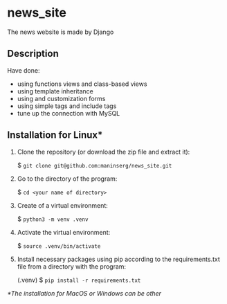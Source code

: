 # news_site

The news website is made by Django


## Description

Have done:

- using functions views and class-based views
- using template inheritance
- using and customization forms
- using simple tags and include tags
- tune up the connection with MySQL

## Installation for Linux*

1. Clone the repository (or download the zip file and extract it):

    $ `git clone git@github.com:maninserg/news_site.git`
    
2. Go to the directory of the program:
   
    $ `cd <your name of directory>`

2. Create of a virtual environment:

    $ `python3 -m venv .venv`
    
3. Activate the virtual environment:

    $ `source .venv/bin/activate`

3. Install necessary packages using pip according to the requirements.txt file from a directory with the program:

    (.venv) $ `pip install -r requirements.txt`

<i>*The installation for MacOS or Windows can be other</i>
